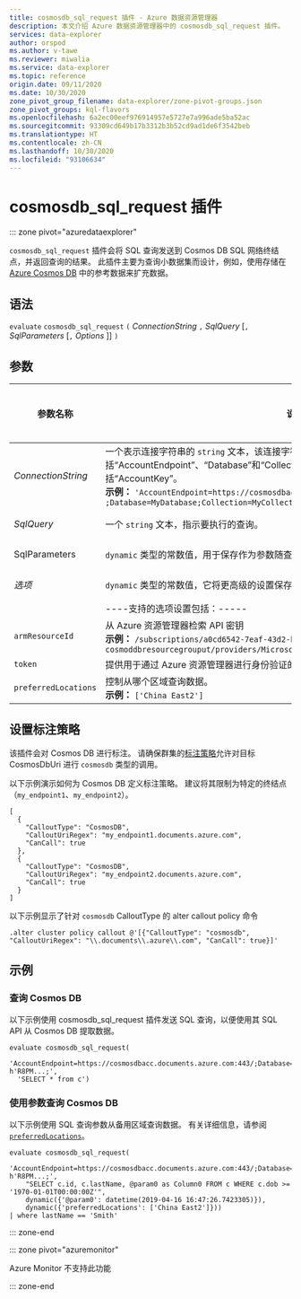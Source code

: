 ```yaml
---
title: cosmosdb_sql_request 插件 - Azure 数据资源管理器
description: 本文介绍 Azure 数据资源管理器中的 cosmosdb_sql_request 插件。
services: data-explorer
author: orspod
ms.author: v-tawe
ms.reviewer: miwalia
ms.service: data-explorer
ms.topic: reference
origin.date: 09/11/2020
ms.date: 10/30/2020
zone_pivot_group_filename: data-explorer/zone-pivot-groups.json
zone_pivot_groups: kql-flavors
ms.openlocfilehash: 6a2ec00eef976914957e5727e7a996ade5ba52ac
ms.sourcegitcommit: 93309cd649b17b3312b3b52cd9ad1de6f3542beb
ms.translationtype: HT
ms.contentlocale: zh-CN
ms.lasthandoff: 10/30/2020
ms.locfileid: "93106634"
---
```

# <a name="cosmosdb_sql_request-plugin"></a>cosmosdb_sql_request 插件

::: zone pivot="azuredataexplorer"

`cosmosdb_sql_request` 插件会将 SQL 查询发送到 Cosmos DB SQL 网络终结点，并返回查询的结果。 此插件主要为查询小数据集而设计，例如，使用存储在 [Azure Cosmos DB](/azure/cosmos-db/) 中的参考数据来扩充数据。

## <a name="syntax"></a>语法

`evaluate` `cosmosdb_sql_request` `(` *ConnectionString* `,` *SqlQuery* [`,` *SqlParameters* [`,` *Options* ]] `)`

## <a name="arguments"></a>参数

|参数名称 | 说明 | 必需/可选 | 
|---|---|---|
| *ConnectionString* | 一个表示连接字符串的 `string` 文本，该连接字符串指向要查询的 Cosmos DB 集合。 它必须包括“AccountEndpoint”、“Database”和“Collection”。 如果主密钥用于身份验证，则可能包括“AccountKey”。 <br> **示例：** `'AccountEndpoint=https://cosmosdbacc.documents.azure.com:443/ ;Database=MyDatabase;Collection=MyCollection;AccountKey=' h'R8PM...;'`| 必须 |
| *SqlQuery*| 一个 `string` 文本，指示要执行的查询。 | 必须 |
| SqlParameters | `dynamic` 类型的常数值，用于保存作为参数随查询传递的键值对。 参数名称必须以 `@` 开头。 | 可选 |
| *选项* | `dynamic` 类型的常数值，它将更高级的设置保存为键值对。 | 可选 |
|| ----支持的选项设置包括：-----
|      `armResourceId` | 从 Azure 资源管理器检索 API 密钥 <br> **示例：** `/subscriptions/a0cd6542-7eaf-43d2-bbdd-b678a869aad1/resourceGroups/ cosmoddbresourcegrouput/providers/Microsoft.DocumentDb/databaseAccounts/cosmosdbacc`| 
|  `token` | 提供用于通过 Azure 资源管理器进行身份验证的 Azure AD 访问令牌。
| `preferredLocations` | 控制从哪个区域查询数据。 <br> **示例：** `['China East2']` | |  

## <a name="set-callout-policy"></a>设置标注策略

该插件会对 Cosmos DB 进行标注。 请确保群集的[标注策略](../management/calloutpolicy.md)允许对目标 CosmosDbUri 进行 `cosmosdb` 类型的调用。

以下示例演示如何为 Cosmos DB 定义标注策略。 建议将其限制为特定的终结点（`my_endpoint1`、`my_endpoint2`）。

```kusto
[
  {
    "CalloutType": "CosmosDB",
    "CalloutUriRegex": "my_endpoint1.documents.azure.com",
    "CanCall": true
  },
  {
    "CalloutType": "CosmosDB",
    "CalloutUriRegex": "my_endpoint2.documents.azure.com",
    "CanCall": true
  }
]
```

以下示例显示了针对 `cosmosdb` CalloutType 的 alter callout policy 命令

```kusto
.alter cluster policy callout @'[{"CalloutType": "cosmosdb", "CalloutUriRegex": "\\.documents\\.azure\\.com", "CanCall": true}]'
```

## <a name="examples"></a>示例

### <a name="query-cosmos-db"></a>查询 Cosmos DB

以下示例使用 cosmosdb_sql_request 插件发送 SQL 查询，以便使用其 SQL API 从 Cosmos DB 提取数据。

```kusto
evaluate cosmosdb_sql_request(
  'AccountEndpoint=https://cosmosdbacc.documents.azure.com:443/;Database=MyDatabase;Collection=MyCollection;AccountKey=' h'R8PM...;',
  'SELECT * from c')
```

### <a name="query-cosmos-db-with-parameters"></a>使用参数查询 Cosmos DB

以下示例使用 SQL 查询参数从备用区域查询数据。 有关详细信息，请参阅 [`preferredLocations`](/azure/cosmos-db/tutorial-global-distribution-sql-api?tabs=dotnetv2%2Capi-async#preferred-locations)。

```kusto
evaluate cosmosdb_sql_request(
    'AccountEndpoint=https://cosmosdbacc.documents.azure.com:443/;Database=MyDatabase;Collection=MyCollection;AccountKey=' h'R8PM...;',
    "SELECT c.id, c.lastName, @param0 as Column0 FROM c WHERE c.dob >= '1970-01-01T00:00:00Z'",
    dynamic({'@param0': datetime(2019-04-16 16:47:26.7423305)}),
    dynamic({'preferredLocations': ['China East2']}))
| where lastName == 'Smith'
```

::: zone-end

::: zone pivot="azuremonitor"

Azure Monitor 不支持此功能

::: zone-end
